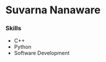 <h1>Suvarna Nanaware</h1>

<h3>Skills</h3>
<ul>
  <li>C++</li>
  <li>Python</li>
  <li>Software Development</li>
</ul>
